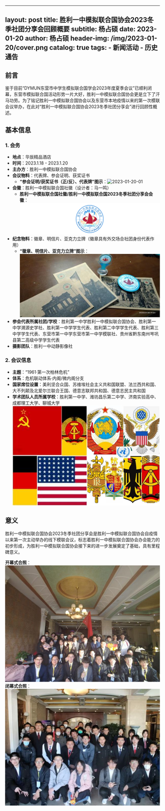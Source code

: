
---
layout:     post
title:      胜利一中模拟联合国协会2023冬季社团分享会回顾概要
subtitle:   杨占硕
date:       2023-01-20
author:     杨占硕
header-img: /img/2023-01-20/cover.png
catalog:   true
tags:
    - 新闻活动
    - 历史通告
---



## 前言
鉴于目前“DYMUN东营市中学生模拟联合国学会2023年度夏季会议”已顺利闭幕，东营市模拟联合国活动形势一片大好，胜利一中模拟联合国协会更是立下了汗马功劳。为了铭记胜利一中模拟联合国协会以及东营市本地疫情以来的第一次模联会议举办，在此对“胜利一中模拟联合国协会2023冬季社团分享会”进行回顾性概述。

## 基本信息
### 1. 会务
- **地点**：华辰精品酒店
- **时间**：2023.1.18 - 2023.1.20
- **主办方**：胜利一中模拟联合国协会
- **会议物料**：代表牌、参会证明、获奖证书
    - **“参会证明/获奖证书（正/反）、代表牌”图示**：![2023-01-20-01](/img/2023-01-20/01.png)
- **会徽**：胜利一中模拟联合国社徽（设计者：马一鸣）
    - **胜利一中模拟联合国社徽/胜利一中模拟联合国2023冬季社团分享会会徽**：![2023-01-20-02](/img/2023-01-20/02.png)
- **纪念物料**：徽章、明信片、亚克力立牌（徽章具有外交场合社团身份代表作用）
    - **“徽章、明信片、亚克力立牌”图示**：![2023-01-20-03](/img/2023-01-20/03.png)
- **参会代表所属社团/学校**：胜利第一中学胜利一中模拟联合国协会、胜利第一中学溯源史学社、胜利第一中学学生代表、胜利第二中学学生代表、胜利第三中学学生代表、东营市第一中学东营市第一中学模联社、贵州省黔东南州岑巩县第二高级中学学生代表
- **摄影团队**：胜利一中动静影像社

### 2. 会议信息
- **主题**：“1961·第一次柏林危机”
- **体系**：危机联动体系·内阁/微内阁分支
- **国家席位设置**：美利坚合众国、苏维埃社会主义共和国联盟、法兰西共和国、大不列颠及北爱尔兰联合王国、德意志联邦共和国、德意志民主共和国
- **学术团队人员所属学校**：胜利第一中学、潍坊昌乐第二中学、济南实验高中、成都理工大学、聊城大学![2023-01-20-04](/img/2023-01-20/04.png)

## 意义
胜利一中模拟联合国协会2023冬季社团分享会是胜利一中模拟联合国协会自疫情以来第一次主动举办的线下模联会议，标志着胜利一中模拟联合国协会办会能力的初步形成，为胜利一中模拟联合国协会接下来的进一步发展奠定了基础，具有里程碑意义。

**开幕式合照**：![2023-01-20-05](/img/2023-01-20/05.png)
**闭幕式合照**：![2023-01-20-06](/img/2023-01-20/06.png)


